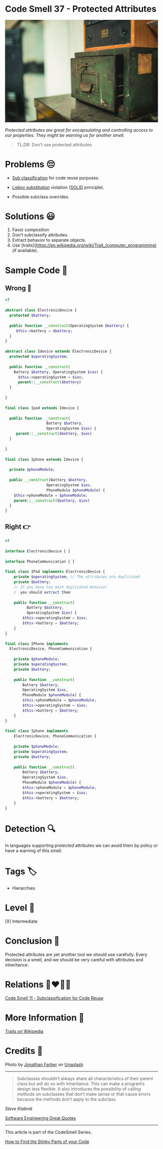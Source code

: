 # Code Smell 37 - Protected Attributes

![Code Smell 37 - Protected Attributes](Code%20Smell%2037%20-%20Protected%20Attributes.jpg)

*Protected attributes are great for encapsulating and controlling access to our properties. They might be warning us for another smell.*

> TL;DR: Don't use protected attributes

# Problems 😔 

- [Sub classification](https://github.com/mcsee/Software-Design-Articles/tree/main/Articles/Code%20Smells/Code%20Smell%2011%20-%20Subclassification%20for%20Code%20Reuse/readme.md) for code reuse purposes.

- [Liskov substitution](https://en.wikipedia.org/wiki/Liskov_substitution_principle) violation ([SOLID](https://en.wikipedia.org/wiki/SOLID) principle).

- Possible subclass overrides.

# Solutions 😃

1. Favor composition
2. Don't subclassify attributes.
3. Extract behavior to separate objects.
4. Use [traits](https://en.wikipedia.org/wiki/Trait_(computer_programming) (if available).

# Sample Code 📖

## Wrong 🚫

<!-- [Gist Url](https://gist.github.com/mcsee/b599977d400cf92eda495f5f5011fb97) -->

```php
<?

abstract class ElectronicDevice {
  protected $battery;

  public function __construct(OperatingSystem $battery) {
     $this->battery = $battery;
  }
}

abstract class Idevice extends ElectronicDevice {
  protected $operatingSystem;

  public function __construct(
    Battery $battery, OperatingSystem $ios) {
      $this->operatingSystem = $ios;
      parent::__construct($battery)
  }

}

final class Ipad extends Idevice {

  public function __construct(
                   Battery $battery,
                   OperatingSystem $ios) {
     parent::__construct($battery, $ios)
  }

}

final class Iphone extends Idevice {

  private $phoneModule;
 
  public __construct(Battery $battery, 
                   OperatingSystem $ios,
                   PhoneModule $phoneModule) {
    $this->phoneModule = $phoneModule;
    parent::__construct($battery, $ios)
  }
}
```

## Right 👉

<!-- [Gist Url](https://gist.github.com/mcsee/def8678faff1e1952e7ad43b70f1b6da) -->

```php
<?

interface ElectronicDevice { }

interface PhoneCommunication { }

final class IPad implements ElectronicDevice {
    private $operatingSystem; // The attributes are duplicated
    private $battery; 
    // If you have too much duplicated behavior 
    /  you should extract them

    public function __construct(
          Battery $battery, 
          OperatingSystem $ios) {
        $this->operatingSystem = $ios;
        $this->battery = $battery;
    }
}

final class IPhone implements
  ElectronicDevice, PhoneCommunication {
    
    private $phoneModule;
    private $operatingSystem;
    private $battery;

    public function __construct(
        Battery $battery, 
        OperatingSystem $ios,
        PhoneModule $phoneModule) {
        $this->phoneModule = $phoneModule;
        $this->operatingSystem = $ios;
        $this->battery = $battery;
    }
}

final class Iphone implements 
    ElectronicDevice, PhoneCommunication {

    private $phoneModule;
    private $operatingSystem;
    private $battery;

    public function __construct(
        Battery $battery, 
        OperatingSystem $ios,
        PhoneModule $phoneModule) {
        $this->phoneModule = $phoneModule;
        $this->operatingSystem = $ios;
        $this->battery = $battery;
    }
}
```

# Detection 🔍

In languages supporting *protected* attributes we can avoid them by policy or have a warning of this smell.

# Tags 🏷️

- Hierarchies

# Level 🔋

[X] Intermediate

# Conclusion 🏁

Protected attributes are yet another tool we should use carefully. Every decision is a smell, and we should be very careful with attributes and inheritance.

# Relations 👩‍❤️‍💋‍👨

[Code Smell 11 - Subclassification for Code Reuse](https://github.com/mcsee/Software-Design-Articles/tree/main/Articles/Code%20Smells/Code%20Smell%2011%20-%20Subclassification%20for%20Code%20Reuse/readme.md)

# More Information 📕

[Traits on Wikipedia](https://en.wikipedia.org/wiki/Trait_%28computer_programming%29)

# Credits 🙏

Photo by [Jonathan Farber](https://unsplash.com/@farber) on [Unsplash](https://unsplash.com/s/photos/safe-box)

* * *

> Subclasses shouldn’t always share all characteristics of their parent class but will do so with inheritance. This can make a program’s design less flexible. It also introduces the possibility of calling methods on subclasses that don’t make sense or that cause errors because the methods don’t apply to the subclass.

_Steve Klabnik_

[Software Engineering Great Quotes](https://github.com/mcsee/Software-Design-Articles/tree/main/Articles/Quotes/Software%20Engineering%20Great%20Quotes/readme.md)

* * *

This article is part of the CodeSmell Series.

[How to Find the Stinky Parts of your Code](https://github.com/mcsee/Software-Design-Articles/tree/main/Articles/Code%20Smells/How%20to%20Find%20the%20Stinky%20parts%20of%20your%20Code/readme.md)